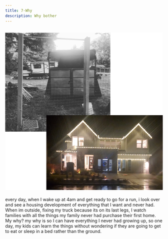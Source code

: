 ```yaml
---
title: 7-Why
description: Why bother
---
```


## <img id="images" src="../../assets/why.jpg"/>


every day, when I wake up at 4am and get ready to go for a run, i look over and see a housing development of everything that I want and never had. When im outside, fixing my truck because its on its last legs, I watch families with all the things my family never had purchase their first home. My why? my why is so I can have everything I never had growing up, so one day, my kids can learn the things without wondering if they are going to get to eat or sleep in a bed rather than the ground. 
